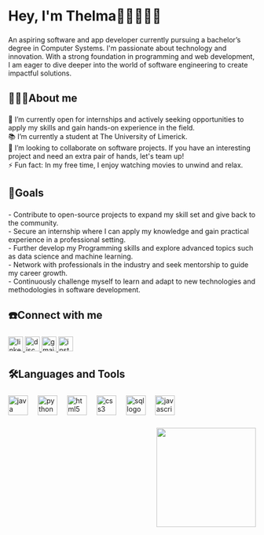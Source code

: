 <h1 align="left">Hey, I'm Thelma👋🏿👩🏿‍💻</h1>

###

<p align="left">An aspiring software and app developer currently pursuing a bachelor’s degree in Computer Systems. I'm passionate about technology and innovation. With a strong foundation in programming and web development, I am eager to dive deeper into the world of software engineering to create impactful solutions.</p>

###

<h2 align="left">👩🏿‍🎓About me</h2>

###

<p align="left">🔭 I’m currently open for internships and actively seeking opportunities to apply my skills and gain hands-on experience in the field.<br>📚 I’m currently a student at The University of Limerick.<br>👯 I’m looking to collaborate on software projects. If you have an interesting project and need an extra pair of hands, let's team up!<br>⚡ Fun fact: In my free time, I enjoy watching movies to unwind and relax.</p>

###

<h2 align="left">🎯Goals</h2>

###

<p align="left">- Contribute to open-source projects to expand my skill set and give back to the community.<br>- Secure an internship where I can apply my knowledge and gain practical experience in a professional setting.<br>- Further develop my Programming skills and explore advanced topics such as data science and machine learning.<br>- Network with professionals in the industry and seek mentorship to guide my career growth.<br>- Continuously challenge myself to learn and adapt to new technologies and methodologies in software development.</p>

###

<h2 align="left">☎️Connect with me</h2>

###

<div align="left">
  <a href="https://www.linkedin.com/in/thelma-ofoegbu-764030258/" target="_blank">
    <img src="https://img.shields.io/static/v1?message=LinkedIn&logo=linkedin&label=&color=0077B5&logoColor=white&labelColor=&style=for-the-badge" height="30" alt="linkedin logo"  />
  </a>
  <a href="https://discordapp.com/users/1042815975189385276" target="_blank">
    <img src="https://img.shields.io/static/v1?message=Discord&logo=discord&label=&color=7289DA&logoColor=white&labelColor=&style=for-the-badge" height="30" alt="discord logo"  />
  </a>
  <a href="mailto:thelmaofoegbu01@gmail.com" target="_blank">
    <img src="https://img.shields.io/static/v1?message=Gmail&logo=gmail&label=&color=D14836&logoColor=white&labelColor=&style=for-the-badge" height="30" alt="gmail logo"  />
  </a>
  <a href="https://www.instagram.com/lifeoftee_xo?igsh=MTQ2bHhycm5oMm5tMQ%3D%3D&utm_source=qr" target="_blank">
    <img src="https://img.shields.io/static/v1?message=Instagram&logo=instagram&label=&color=E4405F&logoColor=white&labelColor=&style=for-the-badge" height="30" alt="instagram logo"  />
  </a>
</div>

###

<h2 align="left">🛠️Languages and Tools</h2>

###

<div align="left">
  <img src="https://cdn.jsdelivr.net/gh/devicons/devicon/icons/java/java-original.svg" height="40" alt="java logo"  />
  <img width="12" />
  <img src="https://cdn.jsdelivr.net/gh/devicons/devicon/icons/python/python-original.svg" height="40" alt="python logo"  />
  <img width="12" />
  <img src="https://cdn.jsdelivr.net/gh/devicons/devicon/icons/html5/html5-original.svg" height="40" alt="html5 logo"  />
  <img width="12" />
  <img src="https://cdn.jsdelivr.net/gh/devicons/devicon/icons/css3/css3-original.svg" height="40" alt="css3 logo"  />
  <img width="12" />
  <img src="https://cdn.jsdelivr.net/gh/devicons/devicon/icons/sqldeveloper/sqldeveloper-original.svg" height="40" alt="sql logo" />

  <img width="12" />
  <img src="https://cdn.jsdelivr.net/gh/devicons/devicon/icons/javascript/javascript-original.svg" height="40" alt="javascript logo"  />
</div>

###

<img align="right" height="202" src="https://octodex.github.com/images/femalecodertocat.png"  />

###


